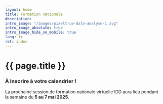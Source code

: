 ```yaml
---
layout: home
title: Formation nationale
description:
intro_image: "/images/pixeltrue-data-analyse-1.svg"
intro_image_absolute: true
intro_image_hide_on_mobile: true
lang: fr
ref: index
---
```


# {{ page.title }}



### À inscrire à votre calendrier !

La prochaine session de formation nationale virtuelle IDD aura lieu pendant la semaine du **5 au 7 mai 2025**.

<!--

Dites-nous ce que vous souhaitez pour la prochaine formation nationale. [Transmettez vos idées](/fr/contact) à votre coordonnateur régional de la formation.

Consultez les [Archives des événements](/fr/archive) pour obtenir des détails sur les événements de formation IDD passés.



Bienvenue à la formation nationale de l’IDD 2023. [Nous avons un programme passionnant cette année !]({% link fr/program.md %})



Une traduction simultanée sera disponible pour chaque session. Veuillez vous inscrire en utilisant le lien ci-dessous.


Les webinaires seront hébergés par Zoom. Vous pouvez y participer en utilisant votre navigateur, mais d'autres fonctionnalités sont disponibles si vous [téléchargez l'application gratuite](https://zoom.us/download).

--->
